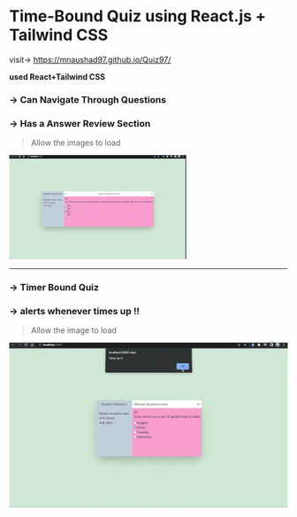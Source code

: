 # Time-Bound Quiz using React.js + Tailwind CSS

visit-> https://mnaushad97.github.io/Quiz97/

**used React+Tailwind CSS**

### →  Can Navigate Through Questions
### →  Has a Answer Review Section
> Allow the images to load


<img src="https://github.com/MNaushad97/Quiz97/blob/main/quizOverview.gif"/>





-----------------------------------------------------------------------------------------------------------------------------------------------------------

### →  Timer Bound Quiz
### →  alerts whenever times up !!

> Allow the image to load

<img src="https://github.com/MNaushad97/Quiz97/blob/main/quizTimesUp.gif" />
